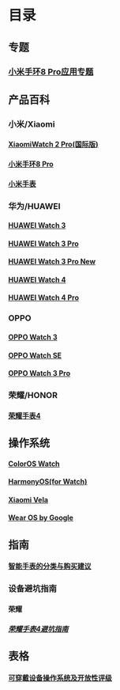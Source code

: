 # 目录

## 专题

### [小米手环8 Pro应用专题](./special_topics/xmsmartband8pro_apps)

## 产品百科

### 小米/Xiaomi

#### [XiaomiWatch 2 Pro(国际版)](./products_wiki/XiaomiWatch2Pro(International).md)

#### [小米手环8 Pro](./products_wiki/XiaomiSmartBand8Pro.md)

#### [小米手表](./products_wiki/XiaomiWatch.md)

### 华为/HUAWEI

#### [HUAWEI Watch 3](./products_wiki/HUAWEIwatch3.md)

#### [HUAWEI Watch 3 Pro](./products_wiki/HUAWEIwatch3pro.md)

#### [HUAWEI Watch 3 Pro New](./products_wiki/HUAWEIwatch3pronew.md)

#### [HUAWEI Watch 4](./products_wiki/HUAWEIWatch4.md)

#### [HUAWEI Watch 4 Pro](./products_wiki/HUAWEIWatch4Pro.md)

### OPPO

#### [OPPO Watch 3](./products_wiki/OPPOwatch3.md)

#### [OPPO Watch SE](./products_wiki/OPPOwatchse.md)

#### [OPPO Watch 3 Pro](./products_wiki/OPPOwatch3pro.md)

### 荣耀/HONOR

#### [荣耀手表4](./products_wiki/HONORwatch4.md)

## 操作系统

#### [ColorOS Watch](./OS_wiki/ColorOSWatch.md)

#### [HarmonyOS(for Watch)](./OS_wiki/HarmonyOS(Watch).md)

#### [Xiaomi Vela](./OS_wiki/XiaomiVela.md)

#### [Wear OS by Google](./OS_wiki/WearOSbyGoogle.md)

## 指南

#### [智能手表的分类与购买建议](./guides/%E6%99%BA%E8%83%BD%E6%89%8B%E8%A1%A8%E7%9A%84%E5%88%86%E7%B1%BB%E5%8F%8A%E8%B4%AD%E4%B9%B0%E6%8C%87%E5%8D%97.md)

### 设备避坑指南

#### 荣耀

##### [荣耀手表4避坑指南](./guides/%E8%AE%BE%E5%A4%87%E8%B4%AD%E4%B9%B0%E9%A1%BB%E7%9F%A5/HonorWatch4%E9%81%BF%E5%9D%91%E6%8C%87%E5%8D%97.md)

## 表格

#### [可穿戴设备操作系统及开放性评级](./Sheets/WearableOS.md)
